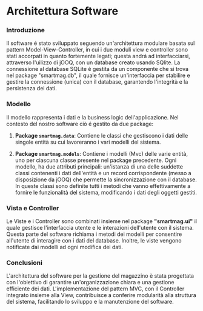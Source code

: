 # Architettura Software
### Introduzione
Il software é stato sviluppato seguendo un'architettura modulare basata sul pattern Model-View-Controller, in cui i due moduli view e controller sono stati accorpati in quanto fortemente legati; questa andrá ad interfacciarsi, attraverso l'uilizzo di jOOQ, con un database creato usando SQlite. La connessione al database SQLite è gestita da un componente  che si trova nel package "smartmag.db", il quale fornisce un'interfaccia per stabilire e gestire la connessione (unica) con il database, garantendo l'integrità e la persistenza dei dati.


### Modello
Il modello rappresenta i dati e la business logic dell'applicazione. Nel contesto del nostro software ciò é gestito da due package:

1. **Package `smartmag.data`**: Contiene le classi che gestiscono i dati delle singole entità su cui lavoreranno i vari modelli del sistema.

2. **Package `smartmag.models`**: Contiene i modelli (Mvc) delle varie entità, uno per ciascuna classe presente nel package precedente. Ogni modello, ha due attributi principali: un'istanza di una delle suddette classi contenenti i dati dell'entità e un record corrispondente (messo a disposizione da jOOQ) che permette la sincronizzazione con il database. In queste classi sono definite tutti i metodi che vanno effettivamente a fornire le funzionalità del sistema, modificando i dati degli oggetti gestiti.

### Vista e Controller
Le Viste e i Controller sono combinati insieme nel package **"smartmag.ui"** il quale gestisce l'interfaccia utente e le interazioni dell'utente con il sistema. Questa parte del software richiama i metodi dei modelli per consentire all'utente di interagire con i dati del database. Inoltre, le viste vengono notificate dai modelli ad ogni modifica dei dati.

### Conclusioni
L'architettura del software per la gestione del magazzino è stata progettata con l'obiettivo di garantire un'organizzazione chiara e una gestione efficiente dei dati. L'implementazione del pattern MVC, con il Controller integrato insieme alla View, contribuisce a conferire modularità alla struttura del sistema, facilitando lo sviluppo e la manutenzione del software.

